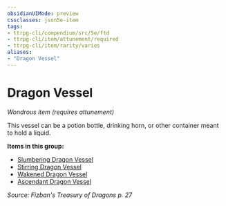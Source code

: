 ```yaml
---
obsidianUIMode: preview
cssclasses: json5e-item
tags:
- ttrpg-cli/compendium/src/5e/ftd
- ttrpg-cli/item/attunement/required
- ttrpg-cli/item/rarity/varies
aliases: 
- "Dragon Vessel"
---
```

# Dragon Vessel
*Wondrous item (requires attunement)*  



This vessel can be a potion bottle, drinking horn, or other container meant to hold a liquid.

**Items in this group:**

- [Slumbering Dragon Vessel](Інструменти%20ДМ/CLI/items/slumbering-dragon-vessel-ftd.md)
- [Stirring Dragon Vessel](Інструменти%20ДМ/CLI/items/stirring-dragon-vessel-ftd.md)
- [Wakened Dragon Vessel](Інструменти%20ДМ/CLI/items/wakened-dragon-vessel-ftd.md)
- [Ascendant Dragon Vessel](Інструменти%20ДМ/CLI/items/ascendant-dragon-vessel-ftd.md)

*Source: Fizban's Treasury of Dragons p. 27*